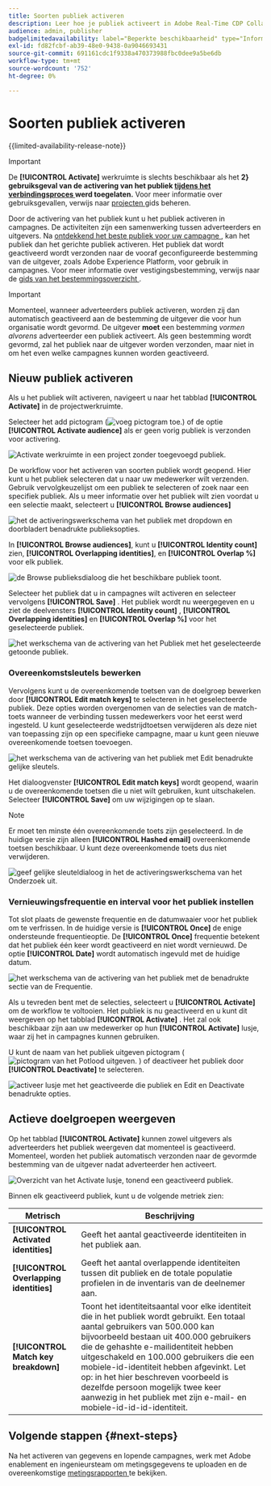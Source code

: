 ```yaml
---
title: Soorten publiek activeren
description: Leer hoe je publiek activeert in Adobe Real-Time CDP Collaboration.
audience: admin, publisher
badgelimitedavailability: label="Beperkte beschikbaarheid" type="Informative" url="https://helpx.adobe.com/nl/legal/product-descriptions/real-time-customer-data-platform-collaboration.html newtab=true"
exl-id: fd82fcbf-ab39-48e0-9438-0a9046693431
source-git-commit: 691161cdc1f9338a470373988fbc0dee9a5be6db
workflow-type: tm+mt
source-wordcount: '752'
ht-degree: 0%

---
```


# Soorten publiek activeren

{{limited-availability-release-note}}

>[!IMPORTANT]
>
>De **[!UICONTROL Activate]** werkruimte is slechts beschikbaar als het **2&rbrace; gebruiksgeval van de activering van het publiek [ tijdens het verbindingsproces ](../connect/establishing-connections.md#connection-settings) werd toegelaten.** Voor meer informatie over gebruiksgevallen, verwijs naar [ projecten ](./manage-projects.md#project-use-cases) gids beheren.

Door de activering van het publiek kunt u het publiek activeren in campagnes. De activiteiten zijn een samenwerking tussen adverteerders en uitgevers. Na [ ontdekkend het beste publiek voor uw campagne ](./discover.md), kan het publiek dan het gerichte publiek activeren. Het publiek dat wordt geactiveerd wordt verzonden naar de vooraf geconfigureerde bestemming van de uitgever, zoals Adobe Experience Platform, voor gebruik in campagnes. Voor meer informatie over vestigingsbestemming, verwijs naar de [ gids van het bestemmingsoverzicht ](../destinations/overview.md).

>[!IMPORTANT]
>
>Momenteel, wanneer adverteerders publiek activeren, worden zij dan automatisch geactiveerd aan de bestemming de uitgever die voor hun organisatie wordt gevormd. De uitgever **moet** een bestemming *vormen alvorens* adverteerder een publiek activeert. Als geen bestemming wordt gevormd, zal het publiek naar de uitgever worden verzonden, maar niet in om het even welke campagnes kunnen worden geactiveerd.

## Nieuw publiek activeren

Als u het publiek wilt activeren, navigeert u naar het tabblad **[!UICONTROL Activate]** in de projectwerkruimte.

Selecteer het add pictogram (![ voeg pictogram toe.](/help/assets/icons/plus.png)) of de optie **[!UICONTROL Activate audience]** als er geen vorig publiek is verzonden voor activering.

![ Activate werkruimte in een project zonder toegevoegd publiek.](/help/assets/collaborate/activate/activate-new-audiences.png)

De workflow voor het activeren van soorten publiek wordt geopend. Hier kunt u het publiek selecteren dat u naar uw medewerker wilt verzenden. Gebruik vervolgkeuzelijst om een publiek te selecteren of zoek naar een specifiek publiek. Als u meer informatie over het publiek wilt zien voordat u een selectie maakt, selecteert u **[!UICONTROL Browse audiences]**

![ het de activeringswerkschema van het publiek met dropdown en doorbladert benadrukte publieksopties.](/help/assets/collaborate/activate/audience-activation.png)

In **[!UICONTROL Browse audiences]**, kunt u **[!UICONTROL Identity count]** zien, **[!UICONTROL Overlapping identities]**, en **[!UICONTROL Overlap %]** voor elk publiek.

![ de Browse publieksdialoog die het beschikbare publiek toont.](/help/assets/collaborate/activate/browse-audiences.png)

Selecteer het publiek dat u in campagnes wilt activeren en selecteer vervolgens **[!UICONTROL Save]** . Het publiek wordt nu weergegeven en u ziet de deelvensters **[!UICONTROL Identity count]** , **[!UICONTROL Overlapping identities]** en **[!UICONTROL Overlap %]** voor het geselecteerde publiek.

![ het werkschema van de activering van het Publiek met het geselecteerde getoonde publiek.](/help/assets/collaborate/activate/audience-selected.png)

### Overeenkomstsleutels bewerken

Vervolgens kunt u de overeenkomende toetsen van de doelgroep bewerken door **[!UICONTROL Edit match keys]** te selecteren in het geselecteerde publiek. Deze opties worden overgenomen van de selecties van de match-toets wanneer de verbinding tussen medewerkers voor het eerst werd ingesteld. U kunt geselecteerde wedstrijdtoetsen verwijderen als deze niet van toepassing zijn op een specifieke campagne, maar u kunt geen nieuwe overeenkomende toetsen toevoegen.

![ het werkschema van de activering van het publiek met Edit benadrukte gelijke sleutels.](/help/assets/collaborate/activate/edit-match-keys.png)

Het dialoogvenster **[!UICONTROL Edit match keys]** wordt geopend, waarin u de overeenkomende toetsen die u niet wilt gebruiken, kunt uitschakelen. Selecteer **[!UICONTROL Save]** om uw wijzigingen op te slaan.

>[!NOTE]
>
>Er moet ten minste één overeenkomende toets zijn geselecteerd. In de huidige versie zijn alleen **[!UICONTROL Hashed email]** overeenkomende toetsen beschikbaar. U kunt deze overeenkomende toets dus niet verwijderen.

![ geef gelijke sleuteldialoog in het de activeringswerkschema van het Onderzoek uit.](/help/assets/collaborate/activate/edit-match-keys-selection.png)

### Vernieuwingsfrequentie en interval voor het publiek instellen

Tot slot plaats de gewenste frequentie en de datumwaaier voor het publiek om te verfrissen. In de huidige versie is **[!UICONTROL Once]** de enige ondersteunde frequentieoptie. De **[!UICONTROL Once]** frequentie betekent dat het publiek één keer wordt geactiveerd en niet wordt vernieuwd. De optie **[!UICONTROL Date]** wordt automatisch ingevuld met de huidige datum.

![ het werkschema van de activering van het publiek met de benadrukte sectie van de Frequentie.](/help/assets/collaborate/activate/audience-frequency.png)

Als u tevreden bent met de selecties, selecteert u **[!UICONTROL Activate]** om de workflow te voltooien. Het publiek is nu geactiveerd en u kunt dit weergeven op het tabblad **[!UICONTROL Activate]** . Het zal ook beschikbaar zijn aan uw medewerker op hun **[!UICONTROL Activate]** lusje, waar zij het in campagnes kunnen gebruiken.

U kunt de naam van het publiek uitgeven pictogram (![ pictogram van het Potlood uitgeven.](/help/assets/icons/edit.png) ) of deactiveer het publiek door **[!UICONTROL Deactivate]** te selecteren.

![ activeer lusje met het geactiveerde die publiek en Edit en Deactivate benadrukte opties.](/help/assets/collaborate/activate/edit-activate-audience.png)

## Actieve doelgroepen weergeven

Op het tabblad **[!UICONTROL Activate]** kunnen zowel uitgevers als adverteerders het publiek weergeven dat momenteel is geactiveerd. Momenteel, worden het publiek automatisch verzonden naar de gevormde bestemming van de uitgever nadat adverteerder hen activeert.

![ Overzicht van het Activate lusje, tonend een geactiveerd publiek.](/help/assets/collaborate/activate/activate-overview.png)

Binnen elk geactiveerd publiek, kunt u de volgende metriek zien:

| Metrisch | Beschrijving |
|---------|----------|
| **[!UICONTROL Activated identities]** | Geeft het aantal geactiveerde identiteiten in het publiek aan. |
| **[!UICONTROL Overlapping identities]** | Geeft het aantal overlappende identiteiten tussen dit publiek en de totale populatie profielen in de inventaris van de deelnemer aan. |
| **[!UICONTROL Match key breakdown]** | Toont het identiteitsaantal voor elke identiteit die in het publiek wordt gebruikt. Een totaal aantal gebruikers van 500.000 kan bijvoorbeeld bestaan uit 400.000 gebruikers die de gehashte e-mailidentiteit hebben uitgeschakeld en 100.000 gebruikers die een mobiele-id-identiteit hebben afgevinkt. Let op: in het hier beschreven voorbeeld is dezelfde persoon mogelijk twee keer aanwezig in het publiek met zijn e-mail- en mobiele-id-id-id-identiteit. |

## Volgende stappen {#next-steps}

Na het activeren van gegevens en lopende campagnes, werk met Adobe enablement en ingenieursteam om metingsgegevens te uploaden en de overeenkomstige [ metingsrapporten ](/help/guide/collaborate/measure.md) te bekijken.
